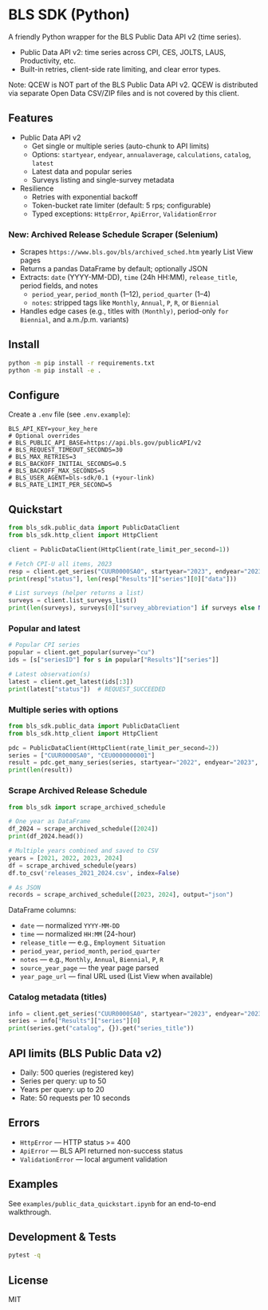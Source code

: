# BLS SDK (Python)

A friendly Python wrapper for the BLS Public Data API v2 (time series).

- Public Data API v2: time series across CPI, CES, JOLTS, LAUS, Productivity, etc.
- Built-in retries, client-side rate limiting, and clear error types.

Note: QCEW is NOT part of the BLS Public Data API v2. QCEW is distributed via separate Open Data CSV/ZIP files and is not covered by this client.

## Features

- Public Data API v2
	- Get single or multiple series (auto-chunk to API limits)
	- Options: `startyear`, `endyear`, `annualaverage`, `calculations`, `catalog`, `latest`
	- Latest data and popular series
	- Surveys listing and single-survey metadata
- Resilience
	- Retries with exponential backoff
	- Token-bucket rate limiter (default: 5 rps; configurable)
	- Typed exceptions: `HttpError`, `ApiError`, `ValidationError`

### New: Archived Release Schedule Scraper (Selenium)

- Scrapes `https://www.bls.gov/bls/archived_sched.htm` yearly List View pages
- Returns a pandas DataFrame by default; optionally JSON
- Extracts: `date` (YYYY-MM-DD), `time` (24h HH:MM), `release_title`, period fields, and notes
  - `period_year`, `period_month` (1–12), `period_quarter` (1–4)
  - `notes`: stripped tags like `Monthly`, `Annual`, `P`, `R`, or `Biennial`
- Handles edge cases (e.g., titles with `(Monthly)`, period-only `for Biennial`, and a.m./p.m. variants)

## Install

```bash
python -m pip install -r requirements.txt
python -m pip install -e .
```

## Configure

Create a `.env` file (see `.env.example`):

```
BLS_API_KEY=your_key_here
# Optional overrides
# BLS_PUBLIC_API_BASE=https://api.bls.gov/publicAPI/v2
# BLS_REQUEST_TIMEOUT_SECONDS=30
# BLS_MAX_RETRIES=3
# BLS_BACKOFF_INITIAL_SECONDS=0.5
# BLS_BACKOFF_MAX_SECONDS=5
# BLS_USER_AGENT=bls-sdk/0.1 (+your-link)
# BLS_RATE_LIMIT_PER_SECOND=5
```

## Quickstart

```python
from bls_sdk.public_data import PublicDataClient
from bls_sdk.http_client import HttpClient

client = PublicDataClient(HttpClient(rate_limit_per_second=1))

# Fetch CPI-U all items, 2023
resp = client.get_series("CUUR0000SA0", startyear="2023", endyear="2023")
print(resp["status"], len(resp["Results"]["series"][0]["data"]))

# List surveys (helper returns a list)
surveys = client.list_surveys_list()
print(len(surveys), surveys[0]["survey_abbreviation"] if surveys else None)
```

### Popular and latest

```python
# Popular CPI series
popular = client.get_popular(survey="cu")
ids = [s["seriesID"] for s in popular["Results"]["series"]]

# Latest observation(s)
latest = client.get_latest(ids[:3])
print(latest["status"])  # REQUEST_SUCCEEDED
```

### Multiple series with options

```python
from bls_sdk.public_data import PublicDataClient
from bls_sdk.http_client import HttpClient

pdc = PublicDataClient(HttpClient(rate_limit_per_second=2))
series = ["CUUR0000SA0", "CEU0000000001"]
result = pdc.get_many_series(series, startyear="2022", endyear="2023", annualaverage=False, calculations=True)
print(len(result))
```

### Scrape Archived Release Schedule

```python
from bls_sdk import scrape_archived_schedule

# One year as DataFrame
df_2024 = scrape_archived_schedule([2024])
print(df_2024.head())

# Multiple years combined and saved to CSV
years = [2021, 2022, 2023, 2024]
df = scrape_archived_schedule(years)
df.to_csv('releases_2021_2024.csv', index=False)

# As JSON
records = scrape_archived_schedule([2023, 2024], output="json")
```

DataFrame columns:

- `date` — normalized `YYYY-MM-DD`
- `time` — normalized `HH:MM` (24-hour)
- `release_title` — e.g., `Employment Situation`
- `period_year`, `period_month`, `period_quarter`
- `notes` — e.g., `Monthly`, `Annual`, `Biennial`, `P`, `R`
- `source_year_page` — the year page parsed
- `year_page_url` — final URL used (List View when available)

### Catalog metadata (titles)

```python
info = client.get_series("CUUR0000SA0", startyear="2023", endyear="2023", catalog=True)
series = info["Results"]["series"][0]
print(series.get("catalog", {}).get("series_title"))
```

## API limits (BLS Public Data v2)

- Daily: 500 queries (registered key)
- Series per query: up to 50
- Years per query: up to 20
- Rate: 50 requests per 10 seconds

## Errors

- `HttpError` — HTTP status >= 400
- `ApiError` — BLS API returned non-success status
- `ValidationError` — local argument validation

## Examples

See `examples/public_data_quickstart.ipynb` for an end-to-end walkthrough.

## Development & Tests

```bash
pytest -q
```

## License

MIT
